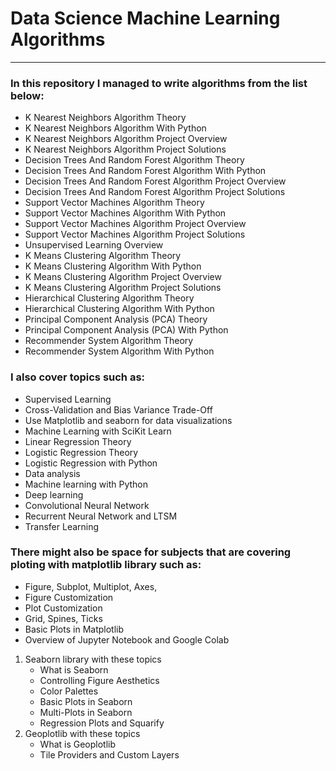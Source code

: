 # Data Science Machine Learning Algorithms
---
### In this repository I managed to write algorithms from the list below:
- K Nearest Neighbors Algorithm Theory
- K Nearest Neighbors Algorithm With Python
- K Nearest Neighbors Algorithm Project Overview
- K Nearest Neighbors Algorithm Project Solutions
- Decision Trees And Random Forest Algorithm Theory
- Decision Trees And Random Forest Algorithm With Python
- Decision Trees And Random Forest Algorithm Project Overview
- Decision Trees And Random Forest Algorithm Project Solutions
- Support Vector Machines Algorithm Theory
- Support Vector Machines Algorithm With Python
- Support Vector Machines Algorithm Project Overview
- Support Vector Machines Algorithm Project Solutions
- Unsupervised Learning Overview
- K Means Clustering Algorithm Theory
- K Means Clustering Algorithm With Python
- K Means Clustering Algorithm Project Overview
- K Means Clustering Algorithm Project Solutions
- Hierarchical Clustering Algorithm Theory
- Hierarchical Clustering Algorithm With Python
- Principal Component Analysis (PCA) Theory
- Principal Component Analysis (PCA) With Python
- Recommender System Algorithm Theory
- Recommender System Algorithm With Python

### I also cover topics such as:
- Supervised Learning
- Cross-Validation and Bias Variance Trade-Off
- Use Matplotlib and seaborn for data visualizations
- Machine Learning with SciKit Learn
- Linear Regression Theory
- Logistic Regression Theory
- Logistic Regression with Python
- Data analysis
- Machine learning with Python
- Deep learning
- Convolutional Neural Network
- Recurrent Neural Network and LTSM
- Transfer Learning

### There might also be space for subjects that are covering ploting with matplotlib library such as:
- Figure, Subplot, Multiplot, Axes,
- Figure Customization
- Plot Customization
- Grid, Spines, Ticks
- Basic Plots in Matplotlib
- Overview of Jupyter Notebook and Google Colab
1. Seaborn library with these topics
    - What is Seaborn
    - Controlling Figure Aesthetics
    - Color Palettes
    - Basic Plots in Seaborn
    - Multi-Plots in Seaborn
    - Regression Plots and Squarify
2. Geoplotlib with these topics
    - What is Geoplotlib
    - Tile Providers and Custom Layers